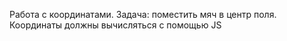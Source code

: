 Работа с координатами. Задача: поместить мяч в центр поля. Координаты должны вычисляться с помощью JS